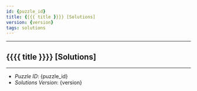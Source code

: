```yaml
---
id: {puzzle_id}
title: {{{{ title }}}} [Solutions]
version: {version}
tags: solutions
---
```


--------------------------------------------------------------------------------------------

## {{{{ title }}}} [Solutions]

--------------------------------------------------------------------------------------------

* _Puzzle ID_: {puzzle_id}
* _Solutions Version_: {version}
